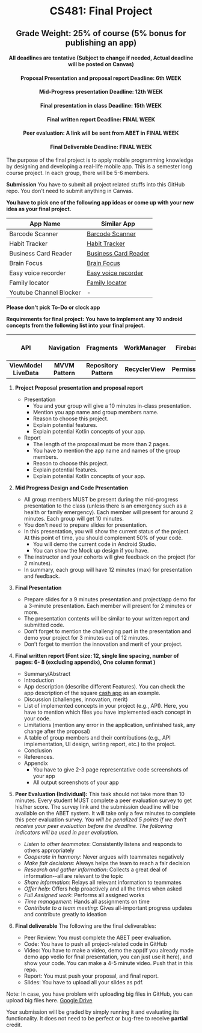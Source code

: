 <h1 align="center"> CS481: Final Project</h1>
<h2 align="center"> Grade Weight: 25% of course (5% bonus for publishing an app)</h2>

<h4 align="center"> All deadlines are tentative (Subject to change if needed, Actual deadline will be posted on Canvas) </h4>

<h4 align="center"> Proposal Presentation and proposal report Deadline: 6th WEEK</h4>
<h4 align="center"> Mid-Progress presentation Deadline: 12th WEEK</h4>
<h4 align="center"> Final presentation in class Deadline: 15th WEEK</h4>
<h4 align="center"> Final written report Deadline: FINAL WEEK</h4>
<h4 align="center"> Peer evaluation: A link will be sent from ABET in FINAL WEEK</h4>
<h4 align="center"> Final Deliverable Deadline: FINAL WEEK</h4>


The purpose of the final project is to apply mobile programming knowledge by designing and developing a real-life mobile app. This is a semester long course project. In each group, there will be 5-6 members.

**Submission** 
You have to submit all project related stuffs into this GitHub repo. You don't need to submit anything in Canvas. 

**You have to pick one of the following app ideas or come up with your new idea as your final project.** 


| App Name | Similar App |
| --- | --- |
| Barcode Scanner | [Barcode Scanner](https://play.google.com/store/apps/details?id=com.teacapps.barcodescanner&hl=en_US&gl=US) |
| Habit Tracker | [Habit Tracker](https://play.google.com/store/apps/details?id=com.justorderly.dailyplanner&hl=en_US&gl=US) |
| Business Card Reader | [Business Card Reader](https://play.google.com/store/apps/details?id=com.business.card.scanner.reader&hl=en_US&gl=US) |
| Brain Focus | [ Brain Focus](https://play.google.com/store/apps/details?id=com.AT.PomodoroTimer&hl=en_US&gl=US) |
| Easy voice recorder | [Easy voice recorder](https://play.google.com/store/apps/details?id=com.coffeebeanventures.easyvoicerecorder) |
| Family locator | [Family locator](https://play.google.com/store/apps/details?id=com.sygic.familywhere.android) |
| Youtube Channel Blocker | - |

**Please don't pick To-Do or clock app**

**Requirements for final project:  You have to implement any 10 android concepts from the following list into your final project.**

| API | Navigation | Fragments | WorkManager | Firebase | Room | Unit Testing (min 10 cases) |
| :---: | :---: | :---: | :---: | :---: | :---: | :---: | 
| **ViewModel LiveData** | **MVVM Pattern** | **Repository Pattern** | **RecyclerView** | **Permission** | **Material design** | **Notifications** |



1. **Project Proposal presentation and proposal report**
   - Presentation
      - You and your group will give a 10 minutes in-class presentation. 
      - Mention you app name and group members name.
      - Reason to choose this project.
      - Explain potential features.
      - Explain potential Kotlin concepts of your app.
   - Report
      - The length of the proposal must be more than 2 pages.
      - You have to mention the app name and names of the group members. 
      - Reason to choose this project.
      - Explain potential features.
      - Explain potential Kotlin concepts of your app.
3. **Mid Progress Design and Code Presentation**
   - All group members MUST be present during the mid-progress presentation to the class (unless there is an emergency such as a health or family emergency). Each member will present for around 2 minutes. Each group will get 10 minutes.
   - You don't need to prepare slides for presentation.  
   - In this presentation, you will show the current status of the project.  At this point of time, you should complement 50% of your code. 
     - You will demo the current code in Android Studio.
     - You can show the Mock up design if you have. 
   - The instructor and your cohorts will give feedback on the project (for 2 minutes). 
   - In summary, each group will have 12 minutes (max) for presentation and feedback. 
4. **Final Presentation**
   - Prepare slides for a 9 minutes presentation and project/app demo for a 3-minute presentation.  Each member will present for 2 minutes or more. 
   - The presentation contents will be similar to your written report and submitted code. 
   - Don’t forget to mention the challenging part in the presentation and demo your project for 3 minutes out of 12 minutes. 
   - Don’t forget to mention the innovation and merit of your project.
5. **Final written report (Font size: 12,  single line spacing, number of pages: 6- 8 (excluding appendix), One column format )**
   - Summary/Abstract
   - Introduction
   - App description (describe different Features). You can check the app description of the square  [cash app](https://play.google.com/store/apps/details?id=com.squareup.cash)  as an example. 
   - Discussion (challenges, innovation, merit)
   - List of implemented concepts in your project  (e.g., API). Here, you have to mention which files you have implemented each concept in your code. 
   - Limitations (mention any error in the application, unfinished task, any change after the proposal)
   - A table of group members and their contributions (e.g., API implementation, UI design, writing report, etc.) to the project.
   - Conclusion
   - References.
   - Appendix
      - You have to give 2-3 page representative code screenshots of your app 
      - All output screenshots of your app



6. **Peer Evaluation (Individual):** This task should not take more than 10 minutes. Every student MUST complete a peer evaluation survey to get his/her score. The survey link and the submission deadline will be available on the ABET system. It will take only a few minutes to complete this peer evaluation survey. _You will be penalized 5 points if we don't receive your peer evaluation before the deadline. The following indicators will be used in peer evaluation_. 
   - _Listen to other teammates_: Consistently listens and responds to others appropriately
   - _Cooperate in harmony_: Never argues with teammates negatively
   - _Make fair decisions_: Always helps the team to reach a fair decision
   - _Research and gather information_: Collects a great deal of information--all are relevant to the topic
   - _Share information_: Relays all relevant information to teammates
   - _Offer help_: Offers help proactively and all the times when asked
   - _Full Assigned work_: Performs all assigned works
   - _Time management_:  Hands all assignments on time
   - _Contribute to a team meeting_: Gives all-important progress updates and contribute greatly to ideation

1. **Final deliverable** The following are the final deliverables: 
   - Peer Review: You must complete the ABET peer evaluation.
   - Code: You have to push all project-related code in GitHub
   - Video: You have to make a video, demo the app(If you already made demo app vedio for final presentation, you can just use it here), and show your code. You can make a 4-5 minute video. Push that in this repo.
   - Report: You must push your proposal, and final report.
   - Slides: You have to upload all your slides as pdf.

Note: In case, you have problem with uploading big files in GitHub, you can upload big files here. [Google Drive](https://drive.google.com/drive/folders/1MEhSDHg7d9tZe557LuJtS6rk9FBeSvlv?usp=sharing)


Your submission will be graded by simply running it and evaluating its functionality. It does not need to be perfect or bug-free to receive **partial** credit. 
